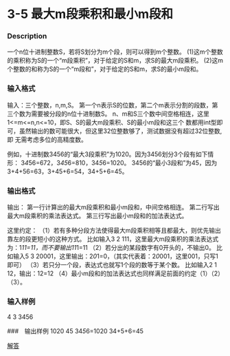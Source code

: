 # 3-5 最大m段乘积和最小m段和

### Description
一个n位十进制整数S，若将S划分为m个段，则可以得到m个整数。
(1)这m个整数的乘积称为S的一个“m段乘积”，对于给定的S和m，求S的最大m段乘积。
(2)这m个整数的和称为S的一个“m段和”，对于给定的S和m，求S的最小m段和。



### 输入格式
输入：三个整数，n,m,S。
第一个n表示S的位数，第二个m表示分割的段数，第三个数为需要被分段的n位十进制数S。
n、m和S三个数中间空格相连，这里1<=m<=n,n<=10，即S、S的最大m段乘积、S的最小m段和这三个
数都用int型即可，虽然输出的数可能很大，但这里32位整数够了，测试数据没有超过32位整数,即
无需考虑多位的高精度数。

例如，十进制数3456的“最大3段乘积”为1020。因为3456划分3个段有如下情形：
3*4*56=672，3*45*6=810，34*5*6=1020。
3456的“最小3段和”为45，因为3+4+56=63，3+45+6=54，34+5+6=45。


### 输出格式
输出：
第一行计算出的最大m段乘积和最小m段和，中间空格相连。
第二行写出最大m段乘积的乘法表达式。
第三行写出最小m段和的加法表达式。

这里约定：
（1）若有多种分段方法使得最大m段乘积相等且都最大，则优先输出靠左的段更短小的这种方式。
   比如输入3 2 111，这里最大m段乘积的乘法表达式为：1*11=11，而不要输出11*1=11
（2）若分出的某段数字有0开头的，不输出0。
   比如输入5 3 20001，这里输出：2*0*1=0，（其实代表着：2*0*001，这里001，只写1即可）
（3）若只分一个段，表达式也就写1个段的数等于某个数。
   比如输入2 1 12，输出：12=12
（4）最小m段和的加法表达式也同样满足前面的约定（1）（2）（3）。


### 输入样例
4 3 3456


###　输出样例
1020 45
34*5*6=1020
34+5+6=45

[解答](../源码/3-5.cpp)